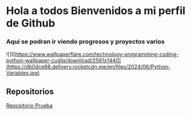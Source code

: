 # Hola a todos Bienvenidos a mi perfil de Github

### Aquí se podran ir viendo progresos y proyectos varios 

![]([https://www.wallpaperflare.com/technology-programming-coding-python-wallpaper-cuglq/download/2561x1440](https://db0dce98.delivery.rocketcdn.me/en/files/2024/06/Python-Variables.jpg)
## Repositorios
[Repositorio Prueba](https://github.com/NenriquezC/MPR_Tokio)
